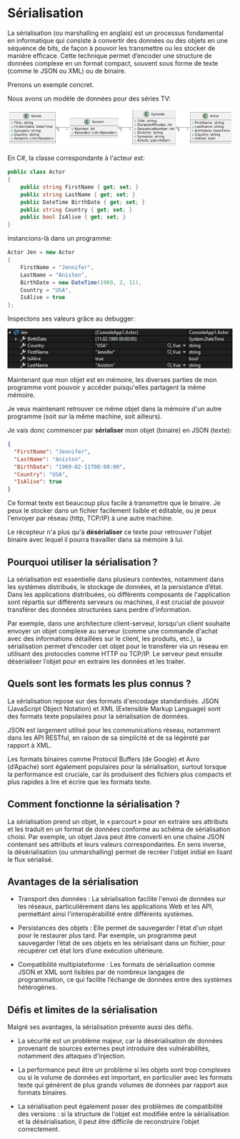 # Sérialisation

La sérialisation (ou marshalling en anglais) est un processus fondamental en informatique qui consiste à convertir des données ou des objets en une séquence de bits, de façon à pouvoir les transmettre ou les stocker de manière efficace. Cette technique permet d’encoder une structure de données complexe en un format compact, souvent sous forme de texte (comme le JSON ou XML) ou de binaire.

Prenons un exemple concret.

Nous avons un modèle de données pour des séries TV:

![](assets/UML%20TV%20serie.jpg)

En C#, la classe correspondante à l'acteur est:

```csharp
public class Actor
{
    public string FirstName { get; set; }
    public string LastName { get; set; }
    public DateTime BirthDate { get; set; }
    public string Country { get; set; }
    public bool IsAlive { get; set; }
}
```
instancions-là dans un programme:

```csharp
Actor Jen = new Actor
{
    FirstName = "Jennifer",
    LastName = "Aniston",
    BirthDate = new DateTime(1969, 2, 11),
    Country = "USA",
    IsAlive = true
};
```
Inspectons ses valeurs grâce au debugger:

![](assets/debug%20actor.png)

Maintenant que mon objet est en mémoire, les diverses parties de mon programme vont pouvoir y accéder puisqu'elles partagent la même mémoire.

Je veux maintenant retrouver ce même objet dans la mémoire d'un autre programme (soit sur la même machine, soit ailleurs).

Je vais donc commencer par **sérialiser** mon objet (binaire) en JSON (texte):

```json
{
  "FirstName": "Jennifer",
  "LastName": "Aniston",
  "BirthDate": "1969-02-11T00:00:00",
  "Country": "USA",
  "IsAlive": true
}
```
Ce format texte est beaucoup plus facile à transmettre que le binaire. Je peux le stocker dans un fichier facilement lisible et éditable, ou je peux l'envoyer par réseau (http, TCP/IP) à une autre machine.

Le récepteur n'a plus qu'à **désérialiser** ce texte pour retrouver l'objet binaire avec lequel il pourra travailler dans sa mémoire à lui.

## Pourquoi utiliser la sérialisation ?

La sérialisation est essentielle dans plusieurs contextes, notamment dans les systèmes distribués, le stockage de données, et la persistance d’état. Dans les applications distribuées, où différents composants de l'application sont répartis sur différents serveurs ou machines, il est crucial de pouvoir transférer des données structurées sans perdre d'information. 

Par exemple, dans une architecture client-serveur, lorsqu'un client souhaite envoyer un objet complexe au serveur (comme une commande d'achat avec des informations détaillées sur le client, les produits, etc.), la sérialisation permet d’encoder cet objet pour le transférer via un réseau en utilisant des protocoles comme HTTP ou TCP/IP. Le serveur peut ensuite désérialiser l’objet pour en extraire les données et les traiter.

## Quels sont les formats les plus connus ?
La sérialisation repose sur des formats d'encodage standardisés. JSON (JavaScript Object Notation) et XML (Extensible Markup Language) sont des formats texte populaires pour la sérialisation de données. 

JSON est largement utilisé pour les communications réseau, notamment dans les API RESTful, en raison de sa simplicité et de sa légèreté par rapport à XML. 

Les formats binaires comme Protocol Buffers (de Google) et Avro (d’Apache) sont également populaires pour la sérialisation, surtout lorsque la performance est cruciale, car ils produisent des fichiers plus compacts et plus rapides à lire et écrire que les formats texte.

## Comment fonctionne la sérialisation ?
La sérialisation prend un objet, le « parcourt » pour en extraire ses attributs et les traduit en un format de données conforme au schéma de sérialisation choisi. Par exemple, un objet Java peut être converti en une chaîne JSON contenant ses attributs et leurs valeurs correspondantes. En sens inverse, la désérialisation (ou unmarshalling) permet de recréer l'objet initial en lisant le flux sérialisé.

## Avantages de la sérialisation
- Transport des données : La sérialisation facilite l'envoi de données sur les réseaux, particulièrement dans les applications Web et les API, permettant ainsi l'interopérabilité entre différents systèmes.

- Persistances des objets : Elle permet de sauvegarder l'état d'un objet pour le restaurer plus tard. Par exemple, un programme peut sauvegarder l’état de ses objets en les sérialisant dans un fichier, pour récupérer cet état lors d’une exécution ultérieure.

- Compatibilité multiplateforme : Les formats de sérialisation comme JSON et XML sont lisibles par de nombreux langages de programmation, ce qui facilite l’échange de données entre des systèmes hétérogènes.

## Défis et limites de la sérialisation
Malgré ses avantages, la sérialisation présente aussi des défis. 
- La sécurité est un problème majeur, car la désérialisation de données provenant de sources externes peut introduire des vulnérabilités, notamment des attaques d'injection. 

- La performance peut être un problème si les objets sont trop complexes ou si le volume de données est important, en particulier avec les formats texte qui génèrent de plus grands volumes de données par rapport aux formats binaires. 

- La sérialisation peut également poser des problèmes de compatibilité des versions : si la structure de l'objet est modifiée entre la sérialisation et la désérialisation, il peut être difficile de reconstruire l’objet correctement.

